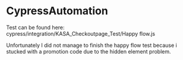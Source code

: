 # CypressAutomation

Test can be found here: cypress/integration/KASA_Checkoutpage_Test/Happy flow.js

Unfortunately I did not manage to finish the happy flow test because i stucked with a promotion code due to the hidden element problem.

